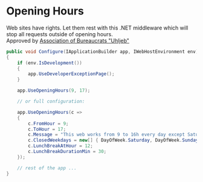 # Opening Hours

Web sites have rights. Let them rest with this .NET middleware which will stop all requests outside of opening hours.   
Approved by [Association of Bureaucrats "Uhljeb"](https://www.in-formality.com/wiki/index.php?title=Uhljeb_(Croatia))


```csharp
public void Configure(IApplicationBuilder app, IWebHostEnvironment env)
{
    if (env.IsDevelopment())
    {
        app.UseDeveloperExceptionPage();
    }

    app.UseOpeningHours(9, 17);

    // or full configuration:

    app.UseOpeningHours(c => 
    {
        c.FromHour = 9;
        c.ToHour = 17;
        c.Message = "This web works from 9 to 16h every day except Saturday and Sunday";
        c.ClosedWeekdays = new[] { DayOfWeek.Saturday, DayOfWeek.Sunday };
        c.LunchBreakAtHour = 12;
        c.LunchBreakDurationMin = 30;
    });

    // rest of the app ...
}
```